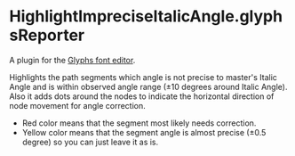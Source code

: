 # HighlightImpreciseItalicAngle.glyphsReporter

A plugin for the [Glyphs font editor](http://glyphsapp.com/).

Highlights the path segments which angle is not precise to master's Italic Angle and is within observed angle range (±10 degrees around Italic Angle). Also it adds dots around the nodes to indicate the horizontal direction of node movement for angle correction.

- Red color means that the segment most likely needs correction.
- Yellow color means that the segment angle is almost precise (±0.5 degree) so you can just leave it as is.